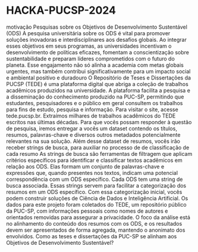 # HACKA-PUCSP-2024
motivação
Pesquisas sobre os Objetivos de Desenvolvimento Sustentável (ODS)
A pesquisa universitária sobre os ODS é vital para promover soluções inovadoras e interdisciplinares aos desafios globais.
Ao integrar esses objetivos em seus programas, as universidades incentivam o desenvolvimento de políticas eficazes, fomentam a conscientização sobre sustentabilidade e preparam líderes comprometidos com o futuro do planeta.
Esse engajamento não só alinha a academia com metas globais urgentes, mas também contribui significativamente para um impacto social e ambiental positivo e duradouro
O Repositório de Teses e Dissertações da PUCSP (TEDE) é uma plataforma digital que abriga a coleção de trabalhos acadêmicos produzidos na universidade.
A plataforma facilita a pesquisa e a disseminação do conhecimento produzido na PUC-SP, permitindo que estudantes, pesquisadores e o público em geral consultem os trabalhos para fins de estudo, pesquisa e informação. Para visitar o site, acesse tede.pucsp.br.
Extraímos milhares de trabalhos acadêmicos do TEDE escritos nas últimas décadas. Para que vocês possam responder à questão de pesquisa, iremos entregar a vocês um dataset contendo os títulos, resumos, palavras-chave e diversos outros metadados potencialmente relevantes na sua solução.
Além desse dataset de resumos, vocês irão receber strings de busca, para auxiliar no processo de de classificação de cada resumo
As strings de busca são ferramentas de filtragem que aplicam critérios específicos para identificar e
classificar textos acadêmicos em relação aos ODS.
Elas formam um conjunto de palavras-chave e expressões que, quando presentes nos textos, indicam uma potencial correspondência com um ODS específico. Cada ODS tem uma string de busca associada.
Essas strings servem para facilitar a categorização dos resumos em um ODS específico. Com essa categorização inicial, vocês podem construir soluções de Ciência de Dados e Inteligência Artificial.
Os dados para este projeto foram coletados do TEDE, um repositório público da PUC-SP, com informações pessoais como nomes de autores e orientados removidas para assegurar a privacidade.
O foco da análise está no alinhamento do conteúdo dos resumos com os ODS, e os resultados devem ser apresentados de forma agregada, mantendo o anonimato dos envolvidos.
Como as teses e dissertações da PUC-SP se alinham aos Objetivos de Desenvolvimento Sustentável?

